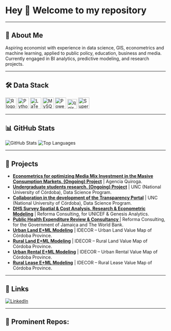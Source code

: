 <h1 align="left">Hey 👋 Welcome to my repository</h1>

---

<h2 align="left">🚀 About Me</h2>

<p align="left">
  Aspiring economist with experience in data science, GIS, econometrics and machine learning, applied to public policy, education, business and media. Currently engaged in BI analytics, predictive modeling, and research projects.
</p>

---

<h2 align="left">🛠 Data Stack</h2>

<p align="left">
  <img src="https://img.shields.io/badge/r-%23276DC3.svg?style=for-the-badge&logo=r&logoColor=white" height="35" alt="R logo" />
  <img src="https://img.shields.io/badge/python-3670A0?style=for-the-badge&logo=python&logoColor=ffdd54" height="35" alt="Python logo" />
  <img src="https://img.shields.io/badge/latex-%23008080.svg?style=for-the-badge&logo=latex&logoColor=white" height="35" alt="LaTeX logo" />
  <img src="https://img.shields.io/badge/mysql-4479A1.svg?style=for-the-badge&logo=mysql&logoColor=white" height="35" alt="MySQL logo" />
  <img src="https://img.shields.io/badge/power_bi-F2C811?style=for-the-badge&logo=powerbi&logoColor=black" height="35" alt="Power BI logo" />
  <img src="https://qgis.github.io/qgis-uni-navigation/logo.svg" height="30" alt="qgis logo"  />
  <img src="https://superset.apache.org/img/superset-logo-horiz-dark.svg" height="35" alt="Superset logo" />
</p>

---

<h2 align="left">📊 GitHub Stats</h2>

<p align="left">
  <img src="https://github-readme-stats.vercel.app/api?username=stefanobalbo&show_icons=true&theme=calm_pink" alt="GitHub Stats" />
  <img src="https://github-readme-stats.vercel.app/api/top-langs/?username=stefanobalbo&layout=compact&theme=calm_pink" alt="Top Languages" />
</p>

---

<h2 align="left">📂 Projects</h2>

<ul align="left">
  <li><strong><a href="https://agenciaquiroga.com/#qperform">Econometrics for optimizing Media Mix Investment in the Masive Consumption Markets. (Ongoing) Project</a></strong> | Agencia Quiroga. </li>
  <li><strong><a href="https://github.com/StefanoBalbo/Geocoding">Undergraduate students research. (Ongoing) Project</a></strong> | UNC (National University of Córdoba), Data Science Program. </li>
  <li><strong><a href="https://transparencia.unc.edu.ar/unc-en-cifras">Collaboration in the development of the Transparency Portal</a></strong> | UNC (National University of Córdoba), Data Science Program.</li>
  <li><strong><a href="https://github.com/StefanoBalbo/VAS_Optimization">DHS Survey Spatial & Cost Analysis. Research & Econometric Modeling</a></strong> | Reforma Consulting, for UNICEF & Genesis Analytics.</li>
  <li><strong><a href="#">Public Health Expenditure Review & Consultancy </a></strong> | Reforma Consulting, for the Government of Jamaica and The World Bank.</li>
  <li><strong><a href="https://obs-idecor-mapas-docs.obs.sa-argentina-1.myhuaweicloud.com/m468/Informe%20_VTU_2023.pdf">Urban Land E+ML Modeling</a></strong> | IDECOR – Urban Land Value Map of Córdoba Province.</li>
  <li><strong><a href="https://obs-idecor-mapas-docs.obs.sa-argentina-1.myhuaweicloud.com/m469/Informe_VTR_2023.pdf">Rural Land E+ML Modeling</a></strong> | IDECOR – Rural Land Value Map of Córdoba Province.</li>
  <li><strong><a href="https://obs-idecor-mapas-docs.obs.myhuaweicloud.com/m419/Alquileres_Urbanos_Informe_Final_22_23.pdf">Urban Rental E+ML Modeling</a></strong> | IDECOR – Urban Rental Value Map of Córdoba Province.</li>
  <li><strong><a href="https://www.idecor.gob.ar/wp-content/uploads/2023/05/Arrendamientos-Agricolas-Informe-22-23.pdf">Rural Lease E+ML Modeling</a></strong> | IDECOR – Rural Lease Value Map of Córdoba Province.</li>
</ul>

---

<h2 align="left">🔗 Links</h2>

<p align="left">
  <a href="https://www.linkedin.com/in/stefano-balbo13/">
    <img src="https://img.shields.io/badge/linkedin-0A66C2?style=for-the-badge&logo=linkedin&logoColor=white" alt="LinkedIn" />
  </a>
</p>

---

<h2 align="left">📂 Prominent Repos:</h2>
